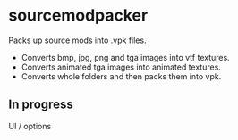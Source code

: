 # sourcemodpacker
Packs up source mods into .vpk files.

- Converts bmp, jpg, png and tga images into vtf textures.
- Converts animated tga images into animated textures.
- Converts whole folders and then packs them into vpk.

## In progress
UI / options
